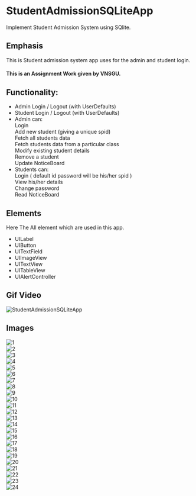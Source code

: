 # StudentAdmissionSQLiteApp
Implement Student Admission System using SQlite.

<h2>Emphasis</h2>
This is Student admission system app uses for the admin and student login.
<h4>This is an Assignment Work given by VNSGU.</h4>
<h2> Functionality: </h2>
<ul>
  <li>Admin Login / Logout (with UserDefaults)</li>
  <li>Student Login / Logout (with UserDefaults)</li>
  <li>Admin can:</li>
       Login</br>
       Add new student (giving a unique spid)</br>
       Fetch all students data</br>
       Fetch students data from a particular class</br>
       Modify existing student details</br>
       Remove a student</br>
       Update NoticeBoard
  <li>Students can: </li>                     
       Login ( default id password will be his/her spid )</br>
       View his/her details</br>
       Change password</br>
       Read NoticeBoard</br>
</ul>

<h2>Elements</h2>

<p>Here The All element which are used in this app.</p>
<ul>
  <li>UILabel</li>
  <li>UIButton</li>
  <li>UITextField</li>
  <li>UIImageView</li>
  <li>UITextView</li>
  <li>UITableView</li>
  <li>UIAlertController</li>
</ul>

<h2>Gif Video</h2>

![StudentAdmissionSQLiteApp](https://user-images.githubusercontent.com/81357299/130328783-ee9cf8ce-77ba-4034-b59c-4c34590a8a46.gif)

<h2>Images</h2>

  ![1](https://user-images.githubusercontent.com/81357299/130328876-097634ac-a67a-423b-b011-8b4d442b2dca.png)</br>
  ![2](https://user-images.githubusercontent.com/81357299/130328877-14075aa1-3686-4e29-a774-fe0c6404a36c.png)</br>
  ![3](https://user-images.githubusercontent.com/81357299/130328880-2a0ba47c-db94-4596-b1f3-7fe2729ed143.png)</br>
  ![4](https://user-images.githubusercontent.com/81357299/130328881-588fc5aa-3e9c-49ad-902d-61a0569d8e5e.png)</br>
  ![5](https://user-images.githubusercontent.com/81357299/130328883-eb32ac49-a7b2-4981-97bb-fa7452dd7eed.png)</br>
  ![6](https://user-images.githubusercontent.com/81357299/130328849-065a42b6-5a70-461f-941c-89258898b524.png)</br>
  ![7](https://user-images.githubusercontent.com/81357299/130328850-3c331898-2dda-4266-8e33-16a554f1b287.png)</br>
  ![8](https://user-images.githubusercontent.com/81357299/130328853-ff8a879c-c2f6-4b26-9241-a4555e6bf623.png)</br>
  ![9](https://user-images.githubusercontent.com/81357299/130328855-49d16d01-e118-4d96-a116-07c32c3ce952.png)</br>
  ![10](https://user-images.githubusercontent.com/81357299/130328856-0183dd72-c2cd-4d76-9316-2a30f44f3aa4.png)</br>
  ![11](https://user-images.githubusercontent.com/81357299/130328857-984dd5bf-dd2e-497e-b6f2-d2548ac57593.png)</br>
  ![12](https://user-images.githubusercontent.com/81357299/130328858-84802c2c-078b-4c58-b5e0-655610b6f8ff.png)</br>
  ![13](https://user-images.githubusercontent.com/81357299/130328859-6dcc615e-9641-4053-9ef3-2d977d46d0a3.png)</br>
  ![14](https://user-images.githubusercontent.com/81357299/130328860-5c137259-2bb1-4290-afe6-c035d8bf0ac3.png)</br>
  ![15](https://user-images.githubusercontent.com/81357299/130328861-3cc8f704-e22a-4bed-aa94-5dec643040f4.png)</br>
  ![16](https://user-images.githubusercontent.com/81357299/130328864-1a0ce92a-5666-490f-8ef0-d788c707d811.png)</br>
  ![17](https://user-images.githubusercontent.com/81357299/130328865-b55122de-4dda-4f5d-9355-9eb85f283f0c.png)</br>
  ![18](https://user-images.githubusercontent.com/81357299/130328867-13219ab5-cb0f-441f-b8bc-f282b15786d9.png)</br>
  ![19](https://user-images.githubusercontent.com/81357299/130328869-ec1accdc-6bd3-4bb8-ae4d-9257d1c5b67e.png)</br>
  ![20](https://user-images.githubusercontent.com/81357299/130328870-39973a4e-3201-4a0b-a4cd-71787ae0b466.png)</br>
  ![21](https://user-images.githubusercontent.com/81357299/130328871-5918bf69-95f6-4c5d-ad53-22f252b76571.png)</br>
  ![22](https://user-images.githubusercontent.com/81357299/130328872-195568e3-0a22-4750-8e71-e07a94a20d2d.png)</br>
  ![23](https://user-images.githubusercontent.com/81357299/130328873-f3595fc9-de28-47b8-a9d8-b42d9a847584.png)</br>
  ![24](https://user-images.githubusercontent.com/81357299/130328875-7c2df1fe-0bd7-4138-9602-069fe6b18058.png)

